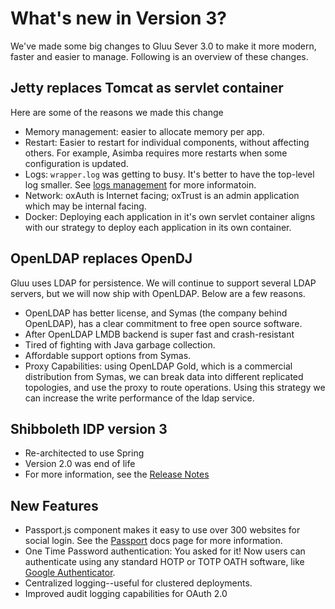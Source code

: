 # What's new in Version 3?

We've made some big changes to Gluu Sever 3.0 to make it more modern, 
faster and easier to manage. Following is an overview of these changes.

## Jetty replaces Tomcat as servlet container

Here are some of the reasons we made this change

 - Memory management: easier to allocate memory per app.
 - Restart: Easier to restart for individual components, without affecting
   others. For example, Asimba requires more restarts when some
   configuration is updated.
 - Logs: `wrapper.log` was getting to busy. It's better to have
   the top-level log smaller. See [logs management](../admin-guide/logs.md) 
   for more informatoin.
 - Network: oxAuth is Internet facing; oxTrust is an admin application
   which may be internal facing.
 - Docker: Deploying each application in it's own servlet container 
   aligns with our strategy to deploy each application in its own 
   container.

## OpenLDAP replaces OpenDJ

Gluu uses LDAP for persistence. We will continue to support 
several LDAP servers, but we will now ship with OpenLDAP. Below are a few
reasons.

 - OpenLDAP has better license, and Symas (the company behind OpenLDAP),
   has a clear commitment to free open source software.
 - After OpenLDAP LMDB backend is super fast and crash-resistant 
 - Tired of fighting with Java garbage collection.
 - Affordable support options from Symas.
 - Proxy Capabilities: using OpenLDAP Gold, which is a commercial 
   distribution from Symas, we can break data into different replicated 
   topologies, and use the proxy to route operations. Using this strategy
   we can increase the write performance of the ldap service. 

## Shibboleth IDP version 3

 - Re-architected to use Spring
 - Version 2.0 was end of life
 - For more information, see the [Release Notes](https://wiki.shibboleth.net/confluence/display/IDP30/ReleaseNotes)

## New Features

 - Passport.js component makes it easy to use over 300 websites for 
   social login. See the [Passport](../authn-guide/passport.md) docs 
   page for more information.
 - One Time Password authentication: You asked for it! Now users can 
   authenticate using any standard HOTP or TOTP OATH 
   software, like [Google Authenticator](https://support.google.com/accounts/answer/1066447?hl=en).
 - Centralized logging--useful for clustered deployments.
 - Improved audit logging capabilities for OAuth 2.0
